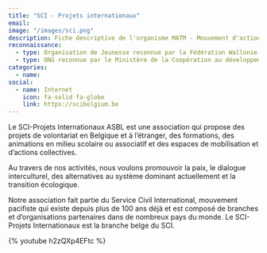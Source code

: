 ```yaml
---
title: "SCI - Projets internationaux"
email: 
image: "/images/sci.png"
description: Fiche descriptive de l'organisme MATM - Mouvement d'actions à travers le monde
reconnaissance:
  - type: Organisation de Jeunesse reconnue par la Fédération Wallonie-Bruxelles
  - type: ONG reconnue par le Ministère de la Coopération au développement
categories: 
  - name: 
social:
  - name: Internet
    icon: fa-solid fa-globe
    link: https://scibelgium.be 
---
```

Le SCI-Projets Internationaux ASBL est une association qui propose des projets de volontariat en Belgique et à l’étranger, des formations, des animations en milieu scolaire ou associatif et des espaces de mobilisation et d’actions collectives. 

Au travers de nos activités, nous voulons promouvoir la paix, le dialogue interculturel, des alternatives au système dominant actuellement et la transition écologique. 

Notre association fait partie du Service Civil International, mouvement pacifiste qui existe depuis plus de 100 ans déjà et est composé de branches et d’organisations partenaires dans de nombreux pays du monde. Le SCI-Projets Internationaux est la branche belge du SCI.

{% youtube h2zQXp4EFtc %}

